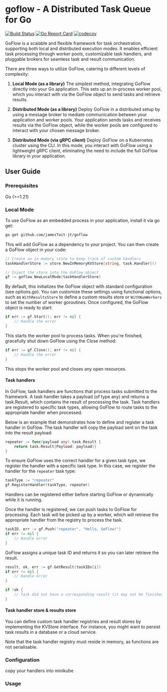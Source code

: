 # goflow - A Distributed Task Queue for Go

[![Build Status](https://github.com/jamesTait-jt/goflow/actions/workflows/main.yml/badge.svg?branch=main)](https://github.com/jamesTait-jt/goflow/actions/workflows/main.yml)
[![Go Report Card](https://goreportcard.com/badge/jamesTait-jt/goflow)](https://goreportcard.com/report/jamesTait-jt/goflow)
[![codecov](https://codecov.io/github/jamesTait-jt/goflow/branch/main/graph/badge.svg?token=JW9HOXRPJ1)](https://codecov.io/github/jamesTait-jt/goflow)

GoFlow is a scalable and flexible framework for task orchestration, supporting both local and distributed execution modes. It enables efficient task processing through worker pools, customizable task handlers, and pluggable brokers for seamless task and result communication.

There are three ways to utilize GoFlow, catering to different levels of complexity:

1. **Local Mode (as a library)**
    The simplest method, integrating GoFlow directly into your Go application. This sets up an in-process worker pool, which you interact with via the GoFlow object to send tasks and retrieve results.

2. **Distributed Mode (as a library)**
    Deploy GoFlow in a distributed setup by using a message broker to mediate communication between your application and worker pools. Your application sends tasks and receives results via the GoFlow object, while the worker pools are configured to interact with your chosen message broker.

3. **Distributed Mode (via gRPC client)**
    Deploy GoFlow on a Kubernetes cluster using the CLI. In this mode, you interact with GoFlow using a lightweight gRPC client, eliminating the need to include the full GoFlow library in your application.

## User Guide

### Prerequisites

Go (>=1.21)

### Local Mode

To use GoFlow as an embedded process in your application, install it via go get:

```bash
go get github.com/jamesTait-jt/goflow
```

This will add GoFlow as a dependency to your project. You can then create a GoFlow object in your code:

```go
// Create an in memory store to keep track of custom handlers
taskHandlerStore := store.NewInMemoryKVStore[string, task.Handler]()

// Inject the store into the GoFlow object
gf := goflow.NewLocalMode(taskHandlerStore)
```

By default, this initializes the GoFlow object with standard configuration (see options.go). You can customize these settings using functional options, such as `WithResultsStore` to define a custom results store or `WithNumWorkers` to set the number of worker goroutines. Once configured, the GoFlow object is ready to start:

```go
if err := gf.Start(); err != nil {
    // Handle the error
}
```

This starts the worker pool to process tasks. When you're finished, gracefully shut down GoFlow using the Close method:

```go
if err := gf.Close(); err != nil {
    // Handle the error
}
```

This stops the worker pool and closes any open resources.

#### Task handlers

In GoFlow, task handlers are functions that process tasks submitted to the framework. A task handler takes a payload (of type any) and returns a task.Result, which contains the result of processing the task. Task handlers are registered to specific task types, allowing GoFlow to route tasks to the appropriate handler when processed.

Below is an example that demonstrates how to define and register a task handler in GoFlow. The task handler will copy the payload sent on the task into the result payload:

```go
repeater := func(payload any) task.Result {
    return task.Result{Payload: payload)}
}
```

To ensure GoFlow uses the correct handler for a given task type, we register the handler with a specific task type. In this case, we register the handler for the `repeater` task type:

```go
taskType := "repeater"
gf.RegisterHandler(taskType, repeater)
```

Handlers can be registered either before starting GoFlow or dynamically while it is running.

Once the handler is registered, we can push tasks to GoFlow for processing. Each task will be picked up by a worker, which will retrieve the appropriate handler from the registry to process the task.

```go
taskID, err := gf.Push("repeater", "Hello, GoFlow!")
if err != nil {
    // Handle error
}
```

GoFlow assigns a unique task ID and returns it so you can later retrieve the result.

```go
result, ok, err := gf.GetResult(taskIDs[i])
if err != nil {
    // Handle error
}

if !ok {
    // Task did not have a corresponding result (it may not be finished)
}
```

#### Task handler store & results store

You can define custom task handler registries and result stores by implementing the KVStore interface. For instance, you might want to persist task results in a database or a cloud service.

Note that the task handler registry must reside in memory, as functions are not serialisable.

### Configuration

copy your handlers into minikube

### Usage
